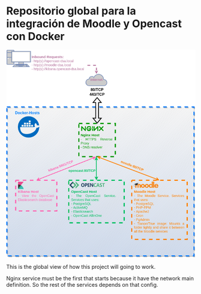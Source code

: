 # Repositorio global para la integración de Moodle y Opencast con Docker

![alt text](https://github.com/mugenulnar/docker-connection-moodle-opencast/blob/main/README/docker-moodle-opencast.png?raw=true)

This is the global view of how this project will going to work.

Nginx service must be the first that starts because it have the network main definition. So the rest of the services depends on that config.